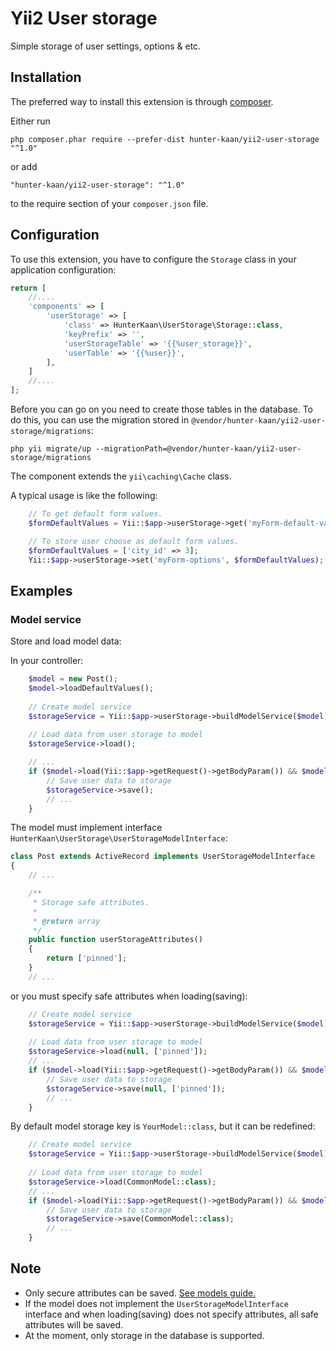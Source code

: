 Yii2 User storage
=================
Simple storage of user settings, options & etc.

Installation
------------

The preferred way to install this extension is through [composer](http://getcomposer.org/download/).

Either run

```
php composer.phar require --prefer-dist hunter-kaan/yii2-user-storage "^1.0"
```

or add

```
"hunter-kaan/yii2-user-storage": "^1.0"
```

to the require section of your `composer.json` file.


Configuration
-------------

To use this extension, you have to configure the `Storage` class in your application configuration:

```php
return [
    //....
    'components' => [
        'userStorage' => [
            'class' => HunterKaan\UserStorage\Storage::class,
            'keyPrefix' => '',
            'userStorageTable' => '{{%user_storage}}',
            'userTable' => '{{%user}}',
        ],
    ]
    //....
];
```

Before you can go on you need to create those tables in the database.
To do this, you can use the migration stored in `@vendor/hunter-kaan/yii2-user-storage/migrations`:

```
php yii migrate/up --migrationPath=@vendor/hunter-kaan/yii2-user-storage/migrations
```

The component extends the `yii\caching\Cache` class.

A typical usage is like the following:
```php
    // To get default form values.
	$formDefaultValues = Yii::$app->userStorage->get('myForm-default-values');

	// To store user choose as default form values.
	$formDefaultValues = ['city_id' => 3];
	Yii::$app->userStorage->set('myForm-options', $formDefaultValues);
```

Examples
-------------

### Model service

Store and load model data:

In your controller:
```php
    $model = new Post();
    $model->loadDefaultValues();
    
    // Create model service
    $storageService = Yii::$app->userStorage->buildModelService($model);
    
    // Load data from user storage to model
    $storageService->load();

    // ...
    if ($model->load(Yii::$app->getRequest()->getBodyParam()) && $model->save()) {
        // Save user data to storage
        $storageService->save();
        // ...
    }
```

The model must implement interface `HunterKaan\UserStorage\UserStorageModelInterface`:
```php
class Post extends ActiveRecord implements UserStorageModelInterface
{
    // ...

	/**
	 * Storage safe attributes.
	 *
	 * @return array
	 */
	public function userStorageAttributes()
	{
		return ['pinned'];
	}
	// ...
```

or you must specify safe attributes when loading(saving):
```php
    // Create model service
    $storageService = Yii::$app->userStorage->buildModelService($model);
    
    // Load data from user storage to model
    $storageService->load(null, ['pinned']);
    // ...
    if ($model->load(Yii::$app->getRequest()->getBodyParam()) && $model->save()) {
        // Save user data to storage
        $storageService->save(null, ['pinned']);
        // ...
    }
```

By default model storage key is `YourModel::class`, but it can be redefined:
```php
    // Create model service
    $storageService = Yii::$app->userStorage->buildModelService($model);
    
    // Load data from user storage to model
    $storageService->load(CommonModel::class);
    // ...
    if ($model->load(Yii::$app->getRequest()->getBodyParam()) && $model->save()) {
        // Save user data to storage
        $storageService->save(CommonModel::class);
        // ...
    }
```

Note
-------------
* Only secure attributes can be saved. [See models guide.](http://www.yiiframework.com/doc-2.0/guide-structure-models.html#safe-attributes)
* If the model does not implement the `UserStorageModelInterface` interface and when loading(saving) does not specify attributes, all safe attributes will be saved.
* At the moment, only storage in the database is supported.